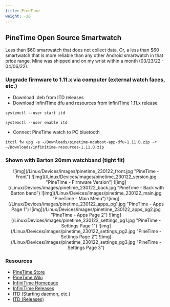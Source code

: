 ```yaml
---
title: PineTime
weight: -20
---
```


## PineTime Open Source Smartwatch
Less than $60 smartwatch that does not collect data. Or, a less than $60 smartwatch that is more reliable than any other Android smartwatch in that price range. Mine was shipped and on my wrist within a month (03/23/22 - 04/06/22).


### Upgrade firmware to 1.11.x via computer (external watch faces, etc.)
- Download .deb from ITD releases
- Download InfiniTime dfu and resources from InfiniTime 1.11.x release
```
systemctl --user start itd
```
```
systemctl --user enable itd
```
- Connect PineTime watch to PC bluetooth
```
itctl fw upg -a ~/Downloads/pinetime-mcuboot-app-dfu-1.11.0.zip -r ~/Downloads/infinitime-resources-1.11.0.zip
```


### Shown with Barton 20mm watchband (tight fit)

<div style="text-align: center;">
![img](/Linux/Devices/images/pinetime_230122_front.jpg "PineTime - Front")
![img](/Linux/Devices/images/pinetime_230122_version.jpg "PineTime - Firmware Version")
![img](/Linux/Devices/images/pinetime_230122_back.jpg "PineTime - Back with Barton band")
![img](/Linux/Devices/images/pinetime_230122_main.jpg "PineTime - Main Menu")
![img](/Linux/Devices/images/pinetime_230122_apps_pg1.jpg "PineTime - Apps Page 1")
![img](/Linux/Devices/images/pinetime_230122_apps_pg2.jpg "PineTime - Apps Page 2")
![img](/Linux/Devices/images/pinetime_230122_settings_pg1.jpg "PineTime - Settings Page 1")
![img](/Linux/Devices/images/pinetime_230122_settings_pg2.jpg "PineTime - Settings Page 2")
![img](/Linux/Devices/images/pinetime_230122_settings_pg3.jpg "PineTime - Settings Page 3")
</div>


### Resources
- [PineTime Store](https://www.pine64.org/pinetime/)
- [PineTime Wiki](https://wiki.pine64.org/index.php/PineTime)
- [InfiniTime Homepage](https://infinitime.io/)
- [InfiniTime Releases](https://github.com/InfiniTimeOrg/InfiniTime/releases)
- [ITD (Starting daemon, etc.)](https://gitea.arsenm.dev/Arsen6331/itd)
- [ITD (Releases)](https://gitea.arsenm.dev/Arsen6331/itd/releases)
